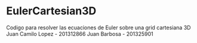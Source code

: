 # EulerCartesian3D
Codigo para resolver las ecuaciones de Euler sobre una grid cartesiana 3D
Juan Camilo Lopez - 201312866
Juan Barbosa - 201325901

